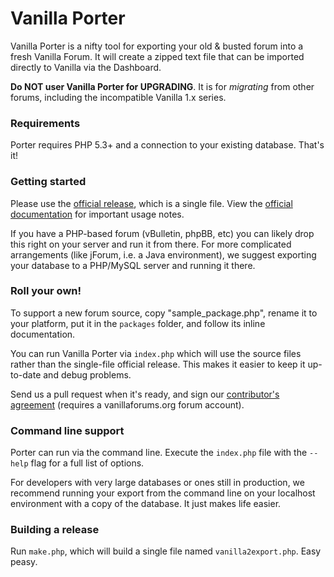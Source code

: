 Vanilla Porter
==============

Vanilla Porter is a nifty tool for exporting your old & busted forum into a fresh Vanilla Forum. It will create a zipped text file that can be imported directly to Vanilla via the Dashboard.

**Do NOT user Vanilla Porter for UPGRADING**. It is for _migrating_ from other forums, including the incompatible Vanilla 1.x series.

### Requirements

Porter requires PHP 5.3+ and a connection to your existing database. That's it! 

### Getting started

Please use the [official release](http://vanillaforums.org/addon/porter-core
), which is a single file. View the [official documentation](http://docs.vanillaforums.com/developers/importing) for important usage notes.

If you have a PHP-based forum (vBulletin, phpBB, etc) you can likely drop this right on your server and run it from there. For more complicated arrangements (like jForum, i.e. a Java environment), we suggest exporting your database to a PHP/MySQL server and running it there.

### Roll your own!

To support a new forum source, copy "sample_package.php", rename it to your platform, put it in the `packages` folder, and follow its inline documentation.

You can run Vanilla Porter via `index.php` which will use the source files rather than the single-file official release. This makes it easier to keep it up-to-date and debug problems.

Send us a pull request when it's ready, and sign our [contributor's agreement](http://vanillaforums.org/contributors) (requires a vanillaforums.org forum account).

### Command line support

Porter can run via the command line. Execute the `index.php` file with the `--help` flag for a full list of options. 

For developers with very large databases or ones still in production, we recommend running your export from the command line on your localhost environment with a copy of the database. It just makes life easier.

### Building a release

Run `make.php`, which will build a single file named `vanilla2export.php`. Easy peasy.